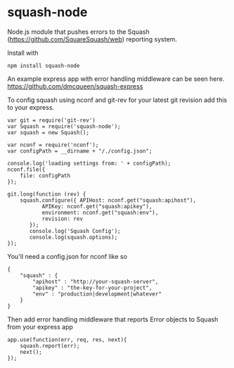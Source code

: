 squash-node
==============

Node.js module that pushes errors to the Squash (https://github.com/SquareSquash/web) reporting system.   

Install with 

	npm install squash-node

An example express app with error handling middleware can be seen here.
https://github.com/dmcqueen/squash-express


To config squash using nconf and git-rev for your latest git revision add this to your express.

	var git = require('git-rev')
	var Squash = require('squash-node');
	var squash = new Squash(); 

	var nconf = require('nconf');
	var configPath = __dirname + "/./config.json";

	console.log('loading settings from: ' + configPath);
	nconf.file({
	    file: configPath
	});

	git.long(function (rev) {
	    squash.configure({ APIHost: nconf.get("squash:apihost"),
	           APIKey: nconf.get("squash:apikey"),
	           environment: nconf.get("squash:env"),
	           revision: rev
	       });
	       console.log('Squash Config');
	       console.log(squash.options);
	});

You'll need a config.json for nconf like so

	{
		"squash" : {
			"apihost" : "http://your-squash-server",
			"apikey" : "the-key-for-your-project",
			"env" : "production|development|whatever"
		}
	} 
	
	 
Then add error handling middleware that reports Error objects to Squash from your express app 

	app.use(function(err, req, res, next){
		squash.report(err);
		next();
	});

